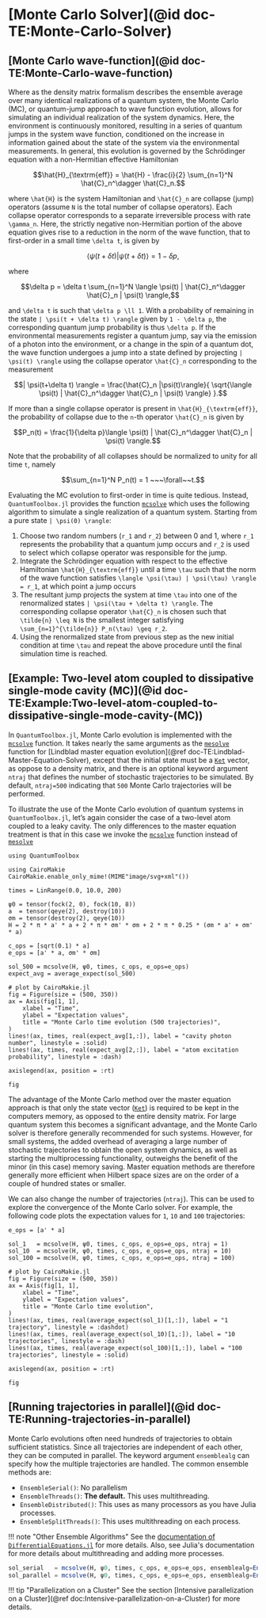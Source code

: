 # [Monte Carlo Solver](@id doc-TE:Monte-Carlo-Solver)

## [Monte Carlo wave-function](@id doc-TE:Monte-Carlo-wave-function)

Where as the density matrix formalism describes the ensemble average over many identical realizations of a quantum system, the Monte Carlo (MC), or quantum-jump approach to wave function evolution, allows for simulating an individual realization of the system dynamics. Here, the environment is continuously monitored, resulting in a series of quantum jumps in the system wave function, conditioned on the increase in information gained about the state of the system via the environmental measurements. In general, this evolution is governed by the Schrödinger equation with a non-Hermitian effective Hamiltonian

```math
\hat{H}_{\textrm{eff}} = \hat{H} - \frac{i}{2} \sum_{n=1}^N \hat{C}_n^\dagger \hat{C}_n.
```

where ``\hat{H}`` is the system Hamiltonian and ``\hat{C}_n`` are collapse (jump) operators (assume ``N`` is the total number of collapse operators). Each collapse operator corresponds to a separate irreversible process with rate ``\gamma_n``. Here, the strictly negative non-Hermitian portion of the above equation gives rise to a reduction in the norm of the wave function, that to first-order in a small time ``\delta t``, is given by

```math
\langle \psi(t + \delta t) | \psi(t + \delta t) \rangle = 1 - \delta p,
```

where

```math
\delta p = \delta t \sum_{n=1}^N \langle \psi(t) | \hat{C}_n^\dagger \hat{C}_n | \psi(t) \rangle,
```

and ``\delta t`` is such that ``\delta p \ll 1``. With a probability of remaining in the state ``| \psi(t + \delta t) \rangle`` given by ``1 - \delta p``, the corresponding quantum jump probability is thus ``\delta p``. If the environmental measurements register a quantum jump, say via the emission of a photon into the environment, or a change in the spin of a quantum dot, the wave function undergoes a jump into a state defined by projecting ``| \psi(t) \rangle`` using the collapse operator ``\hat{C}_n`` corresponding to the measurement

```math
| \psi(t+\delta t) \rangle = \frac{\hat{C}_n |\psi(t)\rangle}{ \sqrt{\langle \psi(t) | \hat{C}_n^\dagger \hat{C}_n | \psi(t) \rangle} }.
```

If more than a single collapse operator is present in ``\hat{H}_{\textrm{eff}}``, the probability of collapse due to the ``n``-th operator ``\hat{C}_n`` is given by

```math
P_n(t) = \frac{1}{\delta p}\langle \psi(t) | \hat{C}_n^\dagger \hat{C}_n | \psi(t) \rangle.
```

Note that the probability of all collapses should be normalized to unity for all time ``t``, namely

```math
\sum_{n=1}^N P_n(t) = 1 ~~~\forall~~t.
```

Evaluating the MC evolution to first-order in time is quite tedious. Instead, `QuantumToolbox.jl` provides the function [`mcsolve`](@ref) which uses the following algorithm to simulate a single realization of a quantum system. Starting from a pure state ``| \psi(0) \rangle``:

1. Choose two random numbers (``r_1`` and ``r_2``) between 0 and 1, where ``r_1`` represents the probability that a quantum jump occurs and  ``r_2`` is used to select which collapse operator was responsible for the jump.
1. Integrate the Schrödinger equation with respect to the effective Hamiltonian ``\hat{H}_{\textrm{eff}}`` until a time ``\tau`` such that the norm of the wave function satisfies ``\langle \psi(\tau) | \psi(\tau) \rangle = r_1``, at which point a jump occurs
1. The resultant jump projects the system at time ``\tau`` into one of the renormalized states ``| \psi(\tau + \delta t) \rangle``. The corresponding collapse operator ``\hat{C}_n`` is chosen such that ``\tilde{n} \leq N`` is the smallest integer satisfying ``\sum_{n=1}^{\tilde{n}} P_n(\tau) \geq r_2``.
1. Using the renormalized state from previous step as the new initial condition at time ``\tau`` and repeat the above procedure until the final simulation time is reached.

## [Example: Two-level atom coupled to dissipative single-mode cavity (MC)](@id doc-TE:Example:Two-level-atom-coupled-to-dissipative-single-mode-cavity-(MC))

In `QuantumToolbox.jl`, Monte Carlo evolution is implemented with the [`mcsolve`](@ref) function. It takes nearly the same arguments as the [`mesolve`](@ref) function for [Lindblad master equation evolution](@ref doc-TE:Lindblad-Master-Equation-Solver), except that the initial state must be a [`Ket`](@ref) vector, as oppose to a density matrix, and there is an optional keyword argument `ntraj` that defines the number of stochastic trajectories to be simulated. By default, `ntraj=500` indicating that `500` Monte Carlo trajectories will be performed.

To illustrate the use of the Monte Carlo evolution of quantum systems in `QuantumToolbox.jl`, let’s again consider the case of a two-level atom coupled to a leaky cavity. The only differences to the master equation treatment is that in this case we invoke the [`mcsolve`](@ref) function instead of [`mesolve`](@ref)

```@setup mcsolve
using QuantumToolbox

using CairoMakie
CairoMakie.enable_only_mime!(MIME"image/svg+xml"())
```

```@example mcsolve
times = LinRange(0.0, 10.0, 200)

ψ0 = tensor(fock(2, 0), fock(10, 8))
a  = tensor(qeye(2), destroy(10))
σm = tensor(destroy(2), qeye(10))
H = 2 * π * a' * a + 2 * π * σm' * σm + 2 * π * 0.25 * (σm * a' + σm' * a)

c_ops = [sqrt(0.1) * a]
e_ops = [a' * a, σm' * σm]

sol_500 = mcsolve(H, ψ0, times, c_ops, e_ops=e_ops)
expect_avg = average_expect(sol_500)

# plot by CairoMakie.jl
fig = Figure(size = (500, 350))
ax = Axis(fig[1, 1],
    xlabel = "Time",
    ylabel = "Expectation values",
    title = "Monte Carlo time evolution (500 trajectories)",
)
lines!(ax, times, real(expect_avg[1,:]), label = "cavity photon number", linestyle = :solid)
lines!(ax, times, real(expect_avg[2,:]), label = "atom excitation probability", linestyle = :dash)

axislegend(ax, position = :rt)

fig
```

The advantage of the Monte Carlo method over the master equation approach is that only the state vector ([`Ket`](@ref)) is required to be kept in the computers memory, as opposed to the entire density matrix. For large quantum system this becomes a significant advantage, and the Monte Carlo solver is therefore generally recommended for such systems. However, for small systems, the added overhead of averaging a large number of stochastic trajectories to obtain the open system dynamics, as well as starting the multiprocessing functionality, outweighs the benefit of the minor (in this case) memory saving. Master equation methods are therefore generally more efficient when Hilbert space sizes are on the order of a couple of hundred states or smaller.

We can also change the number of trajectories (`ntraj`). This can be used to explore the convergence of the Monte Carlo solver. For example, the following code plots the expectation values for `1`, `10` and `100` trajectories:

```@example mcsolve
e_ops = [a' * a]

sol_1   = mcsolve(H, ψ0, times, c_ops, e_ops=e_ops, ntraj = 1)
sol_10  = mcsolve(H, ψ0, times, c_ops, e_ops=e_ops, ntraj = 10)
sol_100 = mcsolve(H, ψ0, times, c_ops, e_ops=e_ops, ntraj = 100)

# plot by CairoMakie.jl
fig = Figure(size = (500, 350))
ax = Axis(fig[1, 1],
    xlabel = "Time",
    ylabel = "Expectation values",
    title = "Monte Carlo time evolution",
)
lines!(ax, times, real(average_expect(sol_1)[1,:]), label = "1 trajectory", linestyle = :dashdot)
lines!(ax, times, real(average_expect(sol_10)[1,:]), label = "10 trajectories", linestyle = :dash)
lines!(ax, times, real(average_expect(sol_100)[1,:]), label = "100 trajectories", linestyle = :solid)

axislegend(ax, position = :rt)

fig
```

## [Running trajectories in parallel](@id doc-TE:Running-trajectories-in-parallel)

Monte Carlo evolutions often need hundreds of trajectories to obtain sufficient statistics. Since all trajectories are independent of each other, they can be computed in parallel. The keyword argument `ensemblealg` can specify how the multiple trajectories are handled. The common ensemble methods are:

- `EnsembleSerial()`: No parallelism
- `EnsembleThreads()`: **The default.** This uses multithreading.
- `EnsembleDistributed()`: This uses as many processors as you have Julia processes.
- `EnsembleSplitThreads()`: This uses multithreading on each process.

!!! note "Other Ensemble Algorithms"
    See the [documentation of `DifferentialEquations.jl`](https://docs.sciml.ai/DiffEqDocs/stable/features/ensemble/) for more details. Also, see Julia's documentation for more details about multithreading and adding more processes.

```julia
sol_serial   = mcsolve(H, ψ0, times, c_ops, e_ops=e_ops, ensemblealg=EnsembleSerial())
sol_parallel = mcsolve(H, ψ0, times, c_ops, e_ops=e_ops, ensemblealg=EnsembleThreads());
```

!!! tip "Parallelization on a Cluster"
    See the section [Intensive parallelization on a Cluster](@ref doc:Intensive-parallelization-on-a-Cluster) for more details.
